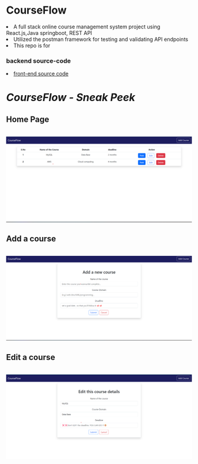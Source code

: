 <h1>CourseFlow</h1>
<li>A full stack online course management system project using React.js,Java springboot, REST API</li>
<li>Utilized the postman framework for testing and validating API endpoints</li>
<li> This repo is for <h3>backend source-code </h3></li>
<li><a href="https://github.com/Avinash300802/front_courseflow">front-end source code<a></li>

<h1><i>CourseFlow - Sneak Peek</i> </h1>

<h2>Home Page </h2><br>
<img src="https://github.com/Avinash300802/CourseFlow/blob/main/home%20page.png">

<h2>Add a course </h2><br>
<img src="https://github.com/Avinash300802/CourseFlow/blob/main/Add%20a%20course.png">

<h2> Edit a course </h2><br>
<img src="https://github.com/Avinash300802/CourseFlow/blob/main/edit%20this%20course.png">
